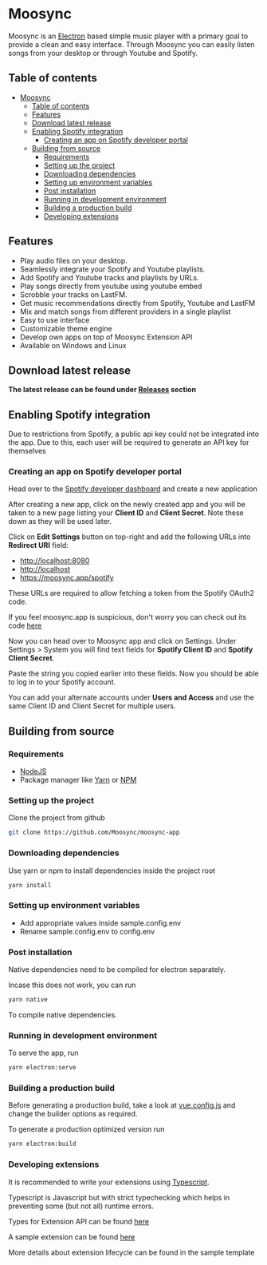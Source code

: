 # Moosync

Moosync is an [Electron](https://www.electronjs.org/) based simple music player with a primary goal to provide a clean and easy interface. Through Moosync you can easily listen songs from your desktop or through Youtube and Spotify.

## Table of contents

- [Moosync](#moosync)
  - [Table of contents](#table-of-contents)
  - [Features](#features)
  - [Download latest release](#download-latest-release)
  - [Enabling Spotify integration](#enabling-spotify-integration)
    - [Creating an app on Spotify developer portal](#creating-an-app-on-spotify-developer-portal)
  - [Building from source](#building-from-source)
    - [Requirements](#requirements)
    - [Setting up the project](#setting-up-the-project)
    - [Downloading dependencies](#downloading-dependencies)
    - [Setting up environment variables](#setting-up-environment-variables)
    - [Post installation](#post-installation)
    - [Running in development environment](#running-in-development-environment)
    - [Building a production build](#building-a-production-build)
    - [Developing extensions](#developing-extensions)

## Features

- Play audio files on your desktop.
- Seamlessly integrate your Spotify and Youtube playlists.
- Add Spotify and Youtube tracks and playlists by URLs.
- Play songs directly from youtube using youtube embed
- Scrobble your tracks on LastFM.
- Get music recommendations directly from Spotify, Youtube and LastFM
- Mix and match songs from different providers in a single playlist
- Easy to use interface
- Customizable theme engine
- Develop own apps on top of Moosync Extension API
- Available on Windows and Linux

## Download latest release

**The latest release can be found under [Releases](https://github.com/Moosync/Moosync/releases) section**

## Enabling Spotify integration

Due to restrictions from Spotify, a public api key could not be integrated into the app.
Due to this, each user will be required to generate an API key for themselves

### Creating an app on Spotify developer portal

Head over to the [Spotify developer dashboard](https://developer.spotify.com/dashboard/applications) and create a new application

After creating a new app, click on the newly created app and you will be taken to a new page listing your **Client ID** and **Client Secret**. Note these down as they will be used later.

Click on **Edit Settings** button on top-right and add the following URLs into **Redirect URI** field:

- <http://localhost:8080>
- <http://localhost>
- <https://moosync.app/spotify>

These URLs are required to allow fetching a token from the Spotify OAuth2 code.

If you feel moosync.app is suspicious, don't worry you can check out its code [here](https://github.com/Moosync/Moosync.github.io)

Now you can head over to Moosync app and click on Settings. Under Settings > System you will find text fields for **Spotify Client ID** and **Spotify Client Secret**.

Paste the string you copied earlier into these fields. Now you should be able to log in to your Spotify account.

You can add your alternate accounts under **Users and Access** and use the same Client ID and Client Secret for multiple users.

## Building from source

### Requirements

- [NodeJS](https://nodejs.org/en/)
- Package manager like [Yarn](https://yarnpkg.com/getting-started/install) or [NPM](https://www.npmjs.com/)

### Setting up the project

Clone the project from github

``` bash
git clone https://github.com/Moosync/moosync-app
```

### Downloading dependencies

Use yarn or npm to install dependencies inside the project root

``` bash
yarn install
```

### Setting up environment variables

- Add appropriate values inside sample.config.env
- Rename sample.config.env to config.env

### Post installation

Native dependencies need to be compiled for electron separately.

Incase this does not work, you can run

``` bash
yarn native
```

To compile native dependencies.

### Running in development environment

To serve the app, run

```bash
yarn electron:serve
```

### Building a production build

Before generating a production build, take a look at [vue.config.js](https://github.com/Moosync/moosync-app/blob/main/vue.config.js) and change the builder options as required.

To generate a production optimized version run

``` bash
yarn electron:build
```

### Developing extensions

It is recommended to write your extensions using [Typescript](https://www.typescriptlang.org/).

Typescript is Javascript but with strict typechecking which helps in preventing some (but not all) runtime errors.

Types for Extension API can be found [here](https://github.com/Moosync/extension-api-types)

A sample extension can be found [here](https://github.com/Moosync/extension-typescript-template)

More details about extension lifecycle can be found in the sample template
